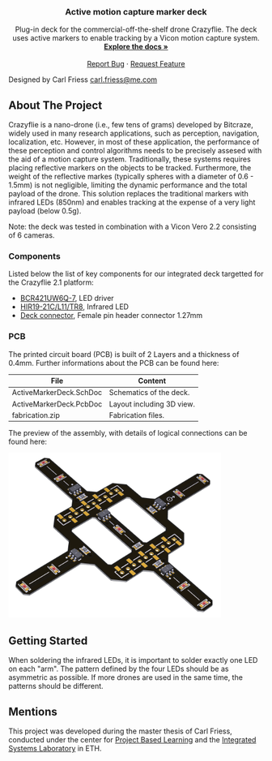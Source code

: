 
<!--
*** Template source: https://github.com/othneildrew/Best-README-Template/blob/master/README.md
-->

<!-- PROJECT SHIELDS -->
<!--
*** I'm using markdown "reference style" links for readability.
*** Reference links are enclosed in brackets [ ] instead of parentheses ( ).
*** See the bottom of this document for the declaration of the reference variables
*** for contributors-url, forks-url, etc. This is an optional, concise syntax you may use.
*** https://www.markdownguide.org/basic-syntax/#reference-style-links
-->

<!-- PROJECT LOGO -->
<br />
<p align="center">

  <h3 align="center">Active motion capture marker deck</h3>

  <p align="center">
    Plug-in deck for the commercial-off-the-shelf drone Crazyflie. The deck uses active markers to enable tracking by a Vicon motion capture system. 
    <br />
    <a href="https://github.com/ETH-PBL/Active-motion-capture-marker-deck"><strong>Explore the docs »</strong></a>
    <br />
    <br />
    <a href="https://github.com/ETH-PBL/Active-motion-capture-marker-deck/issues">Report Bug</a>
    ·
    <a href="https://github.com/ETH-PBL/Active-motion-capture-marker-deck/issues">Request Feature</a>
  </p>
</p>

Designed by Carl Friess <carl.friess@me.com>


<!-- ABOUT THE PROJECT -->
## About The Project

Crazyflie is a nano-drone (i.e., few tens of grams) developed by Bitcraze, widely used in many research applications, such as perception, navigation, localization, etc. However, in most of these application, the performance of these perception and control algorithms needs to be precisely assesed with the aid of a motion capture system. Traditionally, these systems requires placing reflective markers on the objects to be tracked. Furthermore, the weight of the reflective markes (typically spheres with a diameter of 0.6 - 1.5mm) is not negligible, limiting the dynamic performance and the total payload of the drone. This solution replaces the traditional markers with infrared LEDs (850nm) and enables tracking at the expense of a very light payload (below 0.5g).

Note: the deck was tested in combination with a Vicon Vero 2.2 consisting of 6 cameras.


### Components
Listed below the list of key components for our integrated deck targetted for the Crazyflie 2.1 platform: 

* [BCR421UW6Q-7](https://www.mouser.ch/ProductDetail/Diodes-Incorporated/BCR421UW6Q-7?qs=7rrmt5iGdWdedcb2M%252BEvjA%3D%3D),       LED driver
* [HIR19-21C/L11/TR8](https://www.digikey.ch/de/products/detail/everlight-electronics-co-ltd/HIR19-21C-L11-TR8/2675838),       Infrared LED
* [Deck connector](https://store.bitcraze.io/collections/decks/products/female-deck-connector),       Female pin header connector 1.27mm
### PCB 
The printed circuit board (PCB) is built of 2 Layers and a thickness of 0.4mm. Further informations about the PCB can be found here:

File                                  | Content
--------------------------------------|--------
ActiveMarkerDeck.SchDoc                 | Schematics of the deck.
ActiveMarkerDeck.PcbDoc                     | Layout including 3D view.
fabrication.zip			      | Fabrication files.


The preview of the assembly, with details of logical connections can be found here:

<a href="https://github.com/ETH-PBL/Active-motion-capture-marker-deck">
    <img src="deck.png" alt="Logo" width="420" height="325">
</a>

<!-- GETTING STARTED -->

## Getting Started
When soldering the infrared LEDs, it is important to solder exactly one LED on each "arm". The pattern defined by the four LEDs should be as asymmetric as possible. If more drones are used in the same time, the patterns should be different.


## Mentions

This project was developed during the master thesis of Carl Friess, conducted under the center for [Project Based Learning](https://pbl.ee.ethz.ch/) and the [Integrated Systems Laboratory](https://iis.ee.ethz.ch/research/research-groups/Digital%20Circuits%20and%20Systems.html) in ETH.
